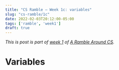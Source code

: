 ```yaml
---
title: "CS Ramble — Week 1c: variables"
slug: "cs-ramble/1c"
date: 2022-02-03T20:12:00-05:00
tags: ['ramble', 'week1']
draft: true
---
```


_This is post is part of [week 1](../1a/) of [A Ramble Around
CS](../)._

# Variables